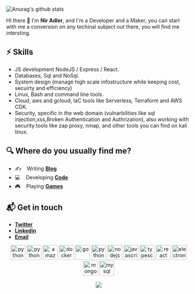 <!-- # Hello, nerds 🤓 -->

![Anurag's github stats](https://github-readme-stats.vercel.app/api?username=niradler&show_icons=true)

HI there 👋 I'm **Nir Adler**, and I'm a Developer and a Maker, you can start with me a conversion on any techinal subject out there, you will find me intersting.

## ⚡️ Skills

* JS development NodeJS / Express / React.
* Databases, Sql and NoSql.
* System design (manage high scale infostructure while keeping cost, secuirty and efficiency)
* Linux, Bash and command line tools.
* Cloud, aws and gcloud, IaC tools like Serverless, Terraform and AWS CDK.
* Security, specific in the web domain (vulnarbilities like sql injection,xss,Broken Authentication and Authrization), also working with security tools like zap proxy, nmap, and other tools you can find on kali linux.

## 🔍 Where do you usually find me?

* ✍️ &nbsp;&nbsp; Writing [**Blog**](https://niradler.com)
* 💻 &nbsp;&nbsp; Developing [**Code**](https://github.com/niradler)
* 🎮 &nbsp;&nbsp; Playing [**Games**](https://eu.shop.battle.net/en-gb/family/call-of-duty-mw)

## 📬 Get in touch

* [**Twitter**](https://twitter.com/AdlerNir)
* [**Linkedin**](https://www.linkedin.com/in/niradler)
* <a href="mailto:github@niradler.com">**Email**</a>

<p align="center">
     <img
    src="https://konpa.github.io/devicon/devicon.git/icons/linux/linux-original.svg"
    alt="python"
    width="40"
    height="40"
  />
       <img
    src="https://konpa.github.io/devicon/devicon.git/icons/windows8/windows8-original.svg"
    alt="python"
    width="40"
    height="40"
  />
    <img
    src="https://konpa.github.io/devicon/devicon.git/icons/amazonwebservices/amazonwebservices-original-wordmark.svg"
    alt="amazonwebservices"
    width="40"
    height="40"
  />
    <img
    src="https://konpa.github.io/devicon/devicon.git/icons/docker/docker-original-wordmark.svg"
    alt="docker"
    width="40"
    height="40"
  />
    <img
    src="https://konpa.github.io/devicon/devicon.git/icons/go/go-original.svg"
    alt="go"
    width="40"
    height="40"
  />
    <img
    src="https://konpa.github.io/devicon/devicon.git/icons/python/python-original.svg"
    alt="python"
    width="40"
    height="40"
  />
    <img
    src="https://konpa.github.io/devicon/devicon.git/icons/nodejs/nodejs-original.svg"
    alt="nodejs"
    width="40"
    height="40"
  />
    <img
    src="https://konpa.github.io/devicon/devicon.git/icons/javascript/javascript-original.svg"
    alt="javascript"
    width="40"
    height="40"
  />
    <img
    src="https://konpa.github.io/devicon/devicon.git/icons/typescript/typescript-original.svg"
    alt="typescript"
    width="40"
    height="40"
  />
  <img
    src="https://konpa.github.io/devicon/devicon.git/icons/react/react-original-wordmark.svg"
    alt="react"
    width="40"
    height="40"
  />
  <img
    src="https://konpa.github.io/devicon/devicon.git/icons/electron/electron-original.svg"
    alt="electron"
    width="40"
    height="40"
  />
  <img
    src="https://konpa.github.io/devicon/devicon.git/icons/mongodb/mongodb-original.svg"
    alt="mongodb"
    width="40"
    height="40"
  />
  <img
    src="https://konpa.github.io/devicon/devicon.git/icons/mysql/mysql-original.svg"
    alt="mysql"
    width="40"
    height="40"
  />
</p>

<p align='center'>
  <img src="https://visitor-badge.glitch.me/badge?page_id=repo.niradler">
</p>
  
<!--
**niradler/niradler** is a ✨ _special_ ✨ repository because its `README.md` (this file) appears on your GitHub profile.

Here are some ideas to get you started:

- 🔭 I’m currently working on ...
- 🌱 I’m currently learning ...
- 👯 I’m looking to collaborate on ...
- 🤔 I’m looking for help with ...
- 💬 Ask me about ...
- 📫 How to reach me: ...
- 😄 Pronouns: ...
- ⚡ Fun fact: ...
-->

